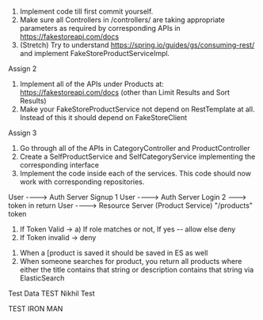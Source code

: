 1. Implement code till first commit yourself.
2. Make sure all Controllers in /controllers/ are taking appropriate parameters as required by corresponding APIs in https://fakestoreapi.com/docs
3. (Stretch) Try to understand https://spring.io/guides/gs/consuming-rest/ and implement FakeStoreProductServiceImpl.

Assign 2
1. Implement all of the APIs under Products at: https://fakestoreapi.com/docs (other than Limit Results and Sort Results)
2. Make your FakeStoreProductService not depend on RestTemplate at all. Instead of this it should depend on FakeStoreClient

Assign 3 
1. Go through all of the APIs in CategoryController and ProductController
2. Create a SelfProductService and SelfCategoryService implementing the corresponding interface
3. Implement the code inside each of the services. This code should now work with corresponding repositories.


User ----> Auth Server Signup 1
User ----> Auth Server Login 2 ---> token in return 
User ----> Resource Server (Product Service) "/products" token

1) If Token Valid -> 
   a) If role matches or not, If yes -- allow else deny
2) If Token invalid -> deny


1. When a [product is saved it should be saved in ES as well
2. When someone searches for product, you return all products where 
either the title contains that string 
or description contains that string via ElasticSearch

Test Data
TEST Nikhil
Test


TEST IRON MAN
